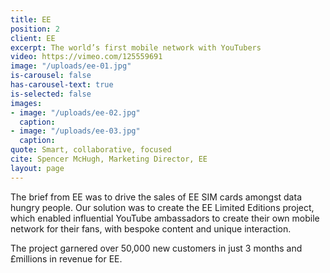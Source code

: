 ```yaml
---
title: EE
position: 2
client: EE
excerpt: The world’s first mobile network with YouTubers
video: https://vimeo.com/125559691
image: "/uploads/ee-01.jpg"
is-carousel: false
has-carousel-text: true
is-selected: false
images:
- image: "/uploads/ee-02.jpg"
  caption:
- image: "/uploads/ee-03.jpg"
  caption:
quote: Smart, collaborative, focused
cite: Spencer McHugh, Marketing Director, EE
layout: page
---
```


The brief from EE was to drive the sales of EE SIM cards amongst data hungry people. Our solution was to create the EE Limited Editions project, which enabled influential YouTube ambassadors to create their own mobile network for their fans, with bespoke content and unique interaction.

The project garnered over 50,000 new customers in just 3 months and £millions in revenue for EE.
